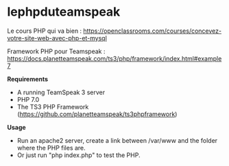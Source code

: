 # lephpduteamspeak

Le cours PHP qui va bien : https://openclassrooms.com/courses/concevez-votre-site-web-avec-php-et-mysql

Framework PHP pour Teamspeak :
https://docs.planetteamspeak.com/ts3/php/framework/index.html#example7

**Requirements**
- A running TeamSpeak 3 server
- PHP 7.0
- The TS3 PHP Framework (https://github.com/planetteamspeak/ts3phpframework)

**Usage**
- Run an apache2 server, create a link between /var/www and the folder where the PHP files are.
- Or just run "php index.php" to test the PHP.